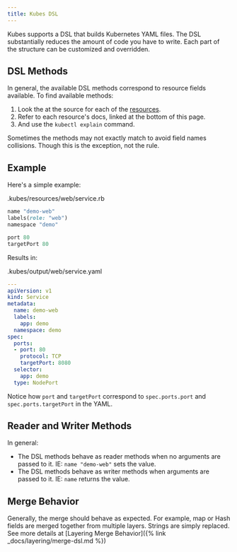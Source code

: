 ```yaml
---
title: Kubes DSL
---
```


Kubes supports a DSL that builds Kubernetes YAML files. The DSL substantially reduces the amount of code you have to write. Each part of the structure can be customized and overridden.

## DSL Methods

In general, the available DSL methods correspond to resource fields available. To find available methods:

1. Look the at the source for each of the [resources](https://github.com/boltops-tools/kubes/tree/master/lib/kubes/compiler/dsl/syntax).
2. Refer to each resource's docs, linked at the bottom of this page.
3. And use the `kubectl explain` command.

Sometimes the methods may not exactly match to avoid field names collisions.  Though this is the exception, not the rule.

## Example

Here's a simple example:

.kubes/resources/web/service.rb

```ruby
name "demo-web"
labels(role: "web")
namespace "demo"

port 80
targetPort 80
```

Results in:

.kubes/output/web/service.yaml

```yaml
---
apiVersion: v1
kind: Service
metadata:
  name: demo-web
  labels:
    app: demo
  namespace: demo
spec:
  ports:
  - port: 80
    protocol: TCP
    targetPort: 8080
  selector:
    app: demo
  type: NodePort
```

Notice how `port` and `targetPort` correspond to `spec.ports.port` and `spec.ports.targetPort` in the YAML.

## Reader and Writer Methods

In general:

* The DSL methods behave as reader methods when no arguments are passed to it. IE: `name "demo-web"` sets the value.
* The DSL methods behave as writer methods when arguments are passed to it. IE: `name` returns the value.

## Merge Behavior

Generally, the merge should behave as expected. For example, map or Hash fields are merged together from multiple layers. Strings are simply replaced. See more details at [Layering Merge Behavior]({% link _docs/layering/merge-dsl.md %})
